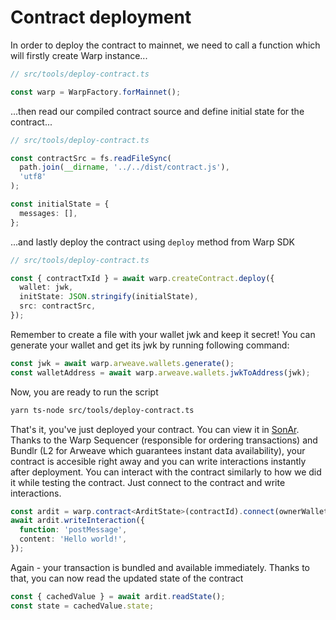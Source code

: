 # Contract deployment

In order to deploy the contract to mainnet, we need to call a function which will firstly create Warp instance...

```ts
// src/tools/deploy-contract.ts

const warp = WarpFactory.forMainnet();
```

...then read our compiled contract source and define initial state for the contract...

```ts
// src/tools/deploy-contract.ts

const contractSrc = fs.readFileSync(
  path.join(__dirname, '../../dist/contract.js'),
  'utf8'
);

const initialState = {
  messages: [],
};
```

...and lastly deploy the contract using `deploy` method from Warp SDK

```ts
// src/tools/deploy-contract.ts

const { contractTxId } = await warp.createContract.deploy({
  wallet: jwk,
  initState: JSON.stringify(initialState),
  src: contractSrc,
});
```

Remember to create a file with your wallet jwk and keep it secret! You can generate your wallet and get its jwk by running following command:

```ts
const jwk = await warp.arweave.wallets.generate();
const walletAddress = await warp.arweave.wallets.jwkToAddress(jwk);
```

Now, you are ready to run the script

```sh
yarn ts-node src/tools/deploy-contract.ts
```

That's it, you've just deployed your contract. You can view it in [SonAr](https://sonar.warp.cc). Thanks to the Warp Sequencer (responsible for ordering transactions) and Bundlr (L2 for Arweave which guarantees instant data availability), your contract is accesible right away and you can write interactions instantly after deployment. You can interact with the contract similarly to how we did it while testing the contract. Just connect to the contract and write interactions.

```ts
const ardit = warp.contract<ArditState>(contractId).connect(ownerWallet);
await ardit.writeInteraction({
  function: 'postMessage',
  content: 'Hello world!',
});
```

Again - your transaction is bundled and available immediately. Thanks to that, you can now read the updated state of the contract

```ts
const { cachedValue } = await ardit.readState();
const state = cachedValue.state;
```
